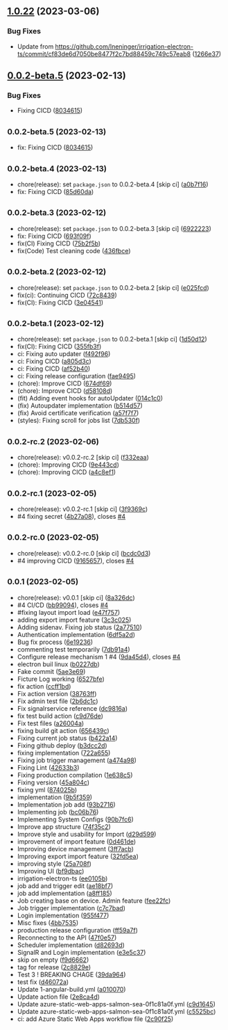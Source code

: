 ## [1.0.22](https://github.com/lneninger/irrigai-app-public/compare/v1.0.21...v1.0.22) (2023-03-06)


### Bug Fixes

* Update from https://github.com/lneninger/irrigation-electron-ts/commit/cf83de6d7050be8477f2c7bd88459c749c57eab8 ([1266e37](https://github.com/lneninger/irrigai-app-public/commit/1266e371070983ea99aea65059338f8273ab36b9))

## [0.0.2-beta.5](https://github.com/lneninger/irrigation-electron-ts/compare/v0.0.2-beta.4...v0.0.2-beta.5) (2023-02-13)


### Bug Fixes

* Fixing CICD ([8034615](https://github.com/lneninger/irrigation-electron-ts/commit/8034615c52989e75b45a254aee752a108e265fb8))

## <small>0.0.2-beta.5 (2023-02-13)</small>

* fix: Fixing CICD ([8034615](https://github.com/lneninger/irrigation-electron-ts/commit/8034615))



## <small>0.0.2-beta.4 (2023-02-13)</small>

* chore(release): set `package.json` to 0.0.2-beta.4 [skip ci] ([a0b7f16](https://github.com/lneninger/irrigation-electron-ts/commit/a0b7f16))
* fix: Fixing CICD ([85d60da](https://github.com/lneninger/irrigation-electron-ts/commit/85d60da))



## <small>0.0.2-beta.3 (2023-02-12)</small>

* chore(release): set `package.json` to 0.0.2-beta.3 [skip ci] ([6922223](https://github.com/lneninger/irrigation-electron-ts/commit/6922223))
* fix: Fixing CICD ([693f09f](https://github.com/lneninger/irrigation-electron-ts/commit/693f09f))
* fix(CI) Fixing CICD ([75b2f5b](https://github.com/lneninger/irrigation-electron-ts/commit/75b2f5b))
* fix(Code) Test cleaning code ([436fbce](https://github.com/lneninger/irrigation-electron-ts/commit/436fbce))



## <small>0.0.2-beta.2 (2023-02-12)</small>

* chore(release): set `package.json` to 0.0.2-beta.2 [skip ci] ([e025fcd](https://github.com/lneninger/irrigation-electron-ts/commit/e025fcd))
* fix(ci): Continuing CICD ([72c8439](https://github.com/lneninger/irrigation-electron-ts/commit/72c8439))
* fix(CI): Fixing CICD ([3e04541](https://github.com/lneninger/irrigation-electron-ts/commit/3e04541))



## <small>0.0.2-beta.1 (2023-02-12)</small>

* chore(release): set `package.json` to 0.0.2-beta.1 [skip ci] ([1d50d12](https://github.com/lneninger/irrigation-electron-ts/commit/1d50d12))
* fix(CI): Fixing CICD ([355fb3f](https://github.com/lneninger/irrigation-electron-ts/commit/355fb3f))
* ci: Fixing auto updater ([f492f96](https://github.com/lneninger/irrigation-electron-ts/commit/f492f96))
* ci: Fixing CICD ([a805d3c](https://github.com/lneninger/irrigation-electron-ts/commit/a805d3c))
* ci: Fixing CICD ([af52b40](https://github.com/lneninger/irrigation-electron-ts/commit/af52b40))
* ci: Fixing release configuration ([fae9495](https://github.com/lneninger/irrigation-electron-ts/commit/fae9495))
* (chore): Improve CICD ([674df69](https://github.com/lneninger/irrigation-electron-ts/commit/674df69))
* (chore): Improve CICD ([d58108d](https://github.com/lneninger/irrigation-electron-ts/commit/d58108d))
* (fit) Adding event hooks for autoUpdater ([014c1c0](https://github.com/lneninger/irrigation-electron-ts/commit/014c1c0))
* (fix) Autoupdater implementation ([b514d57](https://github.com/lneninger/irrigation-electron-ts/commit/b514d57))
* (fix) Avoid certificate verification ([a57f7f7](https://github.com/lneninger/irrigation-electron-ts/commit/a57f7f7))
* (styles): Fixing scroll for jobs list ([7db530f](https://github.com/lneninger/irrigation-electron-ts/commit/7db530f))



## <small>0.0.2-rc.2 (2023-02-06)</small>

* chore(release): v0.0.2-rc.2 [skip ci] ([f332eaa](https://github.com/lneninger/irrigation-electron-ts/commit/f332eaa))
* (chore): Improving CICD ([9e443cd](https://github.com/lneninger/irrigation-electron-ts/commit/9e443cd))
* (chore): Improving CICD ([a4c8ef1](https://github.com/lneninger/irrigation-electron-ts/commit/a4c8ef1))



## <small>0.0.2-rc.1 (2023-02-05)</small>

* chore(release): v0.0.2-rc.1 [skip ci] ([3f9369c](https://github.com/lneninger/irrigation-electron-ts/commit/3f9369c))
* #4 fixing secret ([4b27a08](https://github.com/lneninger/irrigation-electron-ts/commit/4b27a08)), closes [#4](https://github.com/lneninger/irrigation-electron-ts/issues/4)



## <small>0.0.2-rc.0 (2023-02-05)</small>

* chore(release): v0.0.2-rc.0 [skip ci] ([bcdc0d3](https://github.com/lneninger/irrigation-electron-ts/commit/bcdc0d3))
* #4 improving CICD ([9165657](https://github.com/lneninger/irrigation-electron-ts/commit/9165657)), closes [#4](https://github.com/lneninger/irrigation-electron-ts/issues/4)



## <small>0.0.1 (2023-02-05)</small>

* chore(release): v0.0.1 [skip ci] ([8a326dc](https://github.com/lneninger/irrigation-electron-ts/commit/8a326dc))
* #4 CI/CD ([bb99094](https://github.com/lneninger/irrigation-electron-ts/commit/bb99094)), closes [#4](https://github.com/lneninger/irrigation-electron-ts/issues/4)
* #fixing layout import load ([e47f757](https://github.com/lneninger/irrigation-electron-ts/commit/e47f757))
* adding export import feature ([3c3c025](https://github.com/lneninger/irrigation-electron-ts/commit/3c3c025))
* Adding sidenav. Fixing job status ([2a77510](https://github.com/lneninger/irrigation-electron-ts/commit/2a77510))
* Authentication implementation ([6df5a2d](https://github.com/lneninger/irrigation-electron-ts/commit/6df5a2d))
* Bug fix process ([6e19236](https://github.com/lneninger/irrigation-electron-ts/commit/6e19236))
* commenting test temporarily ([7db91a4](https://github.com/lneninger/irrigation-electron-ts/commit/7db91a4))
* Configure release mechanism 1 #4 ([9da45d4](https://github.com/lneninger/irrigation-electron-ts/commit/9da45d4)), closes [#4](https://github.com/lneninger/irrigation-electron-ts/issues/4)
* electron buil linux ([b0227db](https://github.com/lneninger/irrigation-electron-ts/commit/b0227db))
* Fake commit ([5ae3e69](https://github.com/lneninger/irrigation-electron-ts/commit/5ae3e69))
* Ficture Log working ([6527bfe](https://github.com/lneninger/irrigation-electron-ts/commit/6527bfe))
* fix action ([ccff1bd](https://github.com/lneninger/irrigation-electron-ts/commit/ccff1bd))
* Fix action version ([38763ff](https://github.com/lneninger/irrigation-electron-ts/commit/38763ff))
* Fix admin test file ([2b6dc1c](https://github.com/lneninger/irrigation-electron-ts/commit/2b6dc1c))
* Fix signalrservice reference ([dc9816a](https://github.com/lneninger/irrigation-electron-ts/commit/dc9816a))
* fix test build action ([c9d76de](https://github.com/lneninger/irrigation-electron-ts/commit/c9d76de))
* Fix test files ([a26004a](https://github.com/lneninger/irrigation-electron-ts/commit/a26004a))
* fixing build git action ([656439c](https://github.com/lneninger/irrigation-electron-ts/commit/656439c))
* Fixing current job status ([b422a14](https://github.com/lneninger/irrigation-electron-ts/commit/b422a14))
* Fixing github deploy ([b3dcc2d](https://github.com/lneninger/irrigation-electron-ts/commit/b3dcc2d))
* fixing implementation ([722a655](https://github.com/lneninger/irrigation-electron-ts/commit/722a655))
* Fixing job trigger management ([a474a98](https://github.com/lneninger/irrigation-electron-ts/commit/a474a98))
* Fixing Lint ([42633b3](https://github.com/lneninger/irrigation-electron-ts/commit/42633b3))
* Fixing production compilation ([1e638c5](https://github.com/lneninger/irrigation-electron-ts/commit/1e638c5))
* Fixing version ([45a804c](https://github.com/lneninger/irrigation-electron-ts/commit/45a804c))
* fixing yml ([874025b](https://github.com/lneninger/irrigation-electron-ts/commit/874025b))
* implementation ([9b5f359](https://github.com/lneninger/irrigation-electron-ts/commit/9b5f359))
* Implementation job add ([93b2716](https://github.com/lneninger/irrigation-electron-ts/commit/93b2716))
* Implementing job ([bc06b76](https://github.com/lneninger/irrigation-electron-ts/commit/bc06b76))
* Implementing System Configs ([90b7fc6](https://github.com/lneninger/irrigation-electron-ts/commit/90b7fc6))
* Improve app structure ([74f35c2](https://github.com/lneninger/irrigation-electron-ts/commit/74f35c2))
* Improve style and usability for Import ([d29d599](https://github.com/lneninger/irrigation-electron-ts/commit/d29d599))
* improvement of import feature ([0d461de](https://github.com/lneninger/irrigation-electron-ts/commit/0d461de))
* Improving device management ([3ff7acb](https://github.com/lneninger/irrigation-electron-ts/commit/3ff7acb))
* Improving export import feature ([32fd5ea](https://github.com/lneninger/irrigation-electron-ts/commit/32fd5ea))
* improving style ([25a708f](https://github.com/lneninger/irrigation-electron-ts/commit/25a708f))
* Improving UI ([bf9dbac](https://github.com/lneninger/irrigation-electron-ts/commit/bf9dbac))
* irrigation-electron-ts ([ee0105b](https://github.com/lneninger/irrigation-electron-ts/commit/ee0105b))
* job add and trigger edit ([ae18bf7](https://github.com/lneninger/irrigation-electron-ts/commit/ae18bf7))
* job add implementation ([a8ff185](https://github.com/lneninger/irrigation-electron-ts/commit/a8ff185))
* Job creating base on device. Admin feature ([fee22fc](https://github.com/lneninger/irrigation-electron-ts/commit/fee22fc))
* Job trigger implementation ([c7c7bad](https://github.com/lneninger/irrigation-electron-ts/commit/c7c7bad))
* Login implementation ([955f477](https://github.com/lneninger/irrigation-electron-ts/commit/955f477))
* Misc fixes ([4bb7535](https://github.com/lneninger/irrigation-electron-ts/commit/4bb7535))
* production release configuration ([ff59a7f](https://github.com/lneninger/irrigation-electron-ts/commit/ff59a7f))
* Reconnecting to the API ([47f0e57](https://github.com/lneninger/irrigation-electron-ts/commit/47f0e57))
* Scheduler implementation ([d82693d](https://github.com/lneninger/irrigation-electron-ts/commit/d82693d))
* SignalR and Login implementation ([e3e5c37](https://github.com/lneninger/irrigation-electron-ts/commit/e3e5c37))
* skip on empty ([f9d6662](https://github.com/lneninger/irrigation-electron-ts/commit/f9d6662))
* tag for release ([2c8829e](https://github.com/lneninger/irrigation-electron-ts/commit/2c8829e))
* Test 3 ! BREAKING CHAGE ([39da964](https://github.com/lneninger/irrigation-electron-ts/commit/39da964))
* test fix ([d46072a](https://github.com/lneninger/irrigation-electron-ts/commit/d46072a))
* Update 1-angular-build.yml ([a010070](https://github.com/lneninger/irrigation-electron-ts/commit/a010070))
* Update action file ([2e8ca4d](https://github.com/lneninger/irrigation-electron-ts/commit/2e8ca4d))
* Update azure-static-web-apps-salmon-sea-0f1c81a0f.yml ([c9d1645](https://github.com/lneninger/irrigation-electron-ts/commit/c9d1645))
* Update azure-static-web-apps-salmon-sea-0f1c81a0f.yml ([c5525bc](https://github.com/lneninger/irrigation-electron-ts/commit/c5525bc))
* ci: add Azure Static Web Apps workflow file ([2c90f25](https://github.com/lneninger/irrigation-electron-ts/commit/2c90f25))
